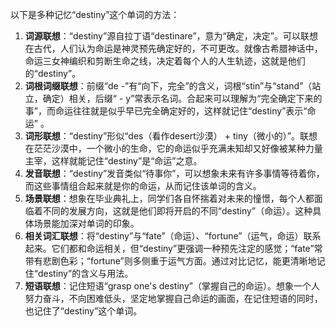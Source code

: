 以下是多种记忆“destiny”这个单词的方法：
1. **词源联想**：“destiny”源自拉丁语“destinare”，意为“确定，决定”。可以联想在古代，人们认为命运是神灵预先确定好的，不可更改。就像古希腊神话中，命运三女神编织和剪断生命之线，决定着每个人的人生轨迹，这就是他们的“destiny”。 
2. **词根词缀联想**：前缀“de -”有“向下，完全”的含义，词根“stin”与“stand”（站立，确定）相关，后缀“ - y”常表示名词。合起来可以理解为“完全确定下来的事”，而命运往往就是似乎早已完全确定好的，这样就记住“destiny”表示“命运” 。
3. **词形联想**：“destiny”形似“des（看作desert沙漠） + tiny（微小的）”。联想在茫茫沙漠中，一个微小的生命，它的命运似乎充满未知却又好像被某种力量主宰，这样就能记住“destiny”是“命运”之意。 
4. **发音联想**：“destiny”发音类似“待事你”，可以想象未来有许多事情等待着你，而这些事情组合起来就是你的命运，从而记住该单词的含义。 
5. **场景联想**：想象在毕业典礼上，同学们各自怀揣着对未来的憧憬，每个人都面临着不同的发展方向，这就是他们即将开启的不同“destiny”（命运）。这种具体场景能加深对单词的印象。 
6. **相关词汇联想**：将“destiny”与“fate”（命运）、“fortune”（运气，命运）联系起来。它们都和命运相关，但“destiny”更强调一种预先注定的感觉；“fate”常带有悲剧色彩；“fortune”则多侧重于运气方面。通过对比记忆，能更清晰地记住“destiny”的含义与用法。 
7. **短语联想**：记住短语“grasp one's destiny”（掌握自己的命运）。想象一个人努力奋斗，不向困难低头，坚定地掌握自己命运的画面，在记住短语的同时，也记住了“destiny”这个单词。 
